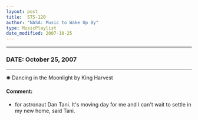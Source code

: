 ```yaml
---
layout: post
title:  STS-120
author: "NASA: Music to Wake Up By"
type: MusicPlaylist
date_modified: 2007-10-25
---
```


----
### DATE: October 25, 2007
----
✺ Dancing in the Moonlight by King Harvest

#### Comment:
* for astronaut Dan Tani. It's moving day for me and I can't wait to settle in my new home, said Tani.
